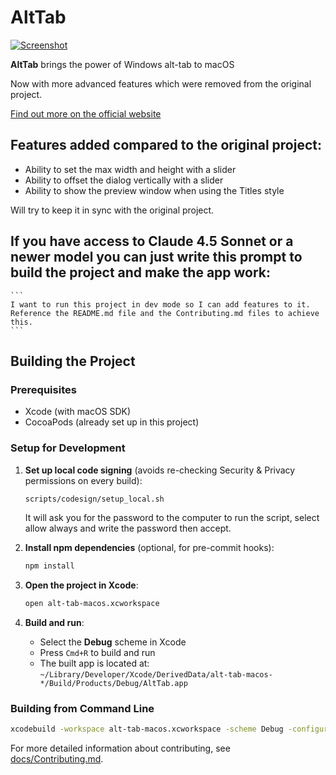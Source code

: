 # AltTab

[![Screenshot](docs/public/demo/frontpage.jpg)](docs/public/demo/frontpage.jpg)

**AltTab** brings the power of Windows alt-tab to macOS

Now with more advanced features which were removed from the original project.

[Find out more on the official website](https://alt-tab-macos.netlify.app/)

## Features added compared to the original project:
- Ability to set the max width and height with a slider
- Ability to offset the dialog vertically with a slider
- Ability to show the preview window when using the Titles style

Will try to keep it in sync with the original project.

## If you have access to Claude 4.5 Sonnet or a newer model you can just write this prompt to build the project and make the app work:

    ```
    I want to run this project in dev mode so I can add features to it.
    Reference the README.md file and the Contributing.md files to achieve this.
    ```

## Building the Project

### Prerequisites
- Xcode (with macOS SDK)
- CocoaPods (already set up in this project)

### Setup for Development

1. **Set up local code signing** (avoids re-checking Security & Privacy permissions on every build):
   ```bash
   scripts/codesign/setup_local.sh
   ```

   It will ask you for the password to the computer to run the script, select allow always and write the password then accept.

2. **Install npm dependencies** (optional, for pre-commit hooks):
   ```bash
   npm install
   ```

3. **Open the project in Xcode**:
   ```bash
   open alt-tab-macos.xcworkspace
   ```

4. **Build and run**:
   - Select the **Debug** scheme in Xcode
   - Press `Cmd+R` to build and run
   - The built app is located at: `~/Library/Developer/Xcode/DerivedData/alt-tab-macos-*/Build/Products/Debug/AltTab.app`

### Building from Command Line

```bash
xcodebuild -workspace alt-tab-macos.xcworkspace -scheme Debug -configuration Debug build
```

For more detailed information about contributing, see [docs/Contributing.md](docs/Contributing.md).
